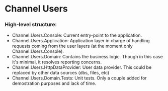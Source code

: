 
# Channel Users

### High-level structure:

- Channel.Users.Console: Current entry-point to the application.
- Channel.Users.Application: Application layer in charge of handling requests coming from the user layers (at the moment only Channel.Users.Console).
- Channel.Users.Domain: Contains the business logic. Though in this case it's minimal, it resolves reporting concerns.
- Channel.Users.HttpDataProvider: User data provider. This could be replaced by other data sources (dbs, files, etc)
- Channel.Users.Domain.Tests: Unit tests. Only a couple added for demostration purposes and lack of time.